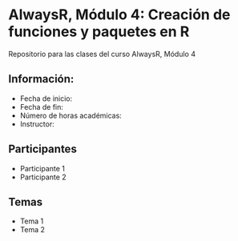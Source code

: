 # AlwaysR, Módulo 4: Creación de funciones y paquetes en R
Repositorio para las clases del curso AlwaysR, Módulo 4

## Información:
* Fecha de inicio:
* Fecha de fin:
* Número de horas académicas:
* Instructor:

## Participantes
* Participante 1
* Participante 2

## Temas
* Tema 1
* Tema 2
